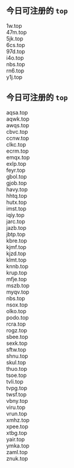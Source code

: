 
## 今日可注册的 `top`
>
1w.top   
47m.top   
5jk.top   
6cs.top   
97d.top   
i4o.top   
nbs.top   
rn6.top   
y1j.top   


## 今日可注册的 `top`
>
aqsa.top   
aqwk.top   
awqs.top   
cbvc.top   
ccnw.top   
clkc.top   
ecrm.top   
emqx.top   
exlp.top   
feyr.top   
gbol.top   
gjob.top   
havy.top   
hhtq.top   
hutx.top   
imst.top   
iqiy.top   
jarc.top   
jazb.top   
jbtp.top   
kbre.top   
kjmf.top   
kjzd.top   
klmt.top   
knnb.top   
krup.top   
mfje.top   
mszb.top   
myqv.top   
nbs.top   
nsox.top   
olko.top   
podo.top   
rcra.top   
rogz.top   
sbee.top   
sexk.top   
sftw.top   
shnu.top   
skul.top   
thuo.top   
tsoe.top   
tvli.top   
tvpg.top   
twsf.top   
vbny.top   
viru.top   
vrun.top   
xmhz.top   
xpee.top   
xtbg.top   
yair.top   
ymka.top   
zaml.top   
znuk.top   

